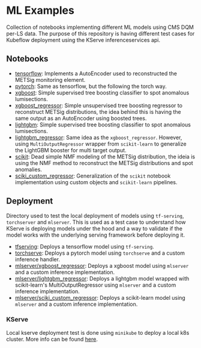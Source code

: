 # ML Examples

Collection of notebooks implementing different ML models using CMS DQM per-LS data. The purpose of this repository is having different test cases for Kubeflow deployment using the KServe inferenceservices api.

## Notebooks

- [tensorflow](./notebooks/tensorflow.ipynb): Implements a AutoEncoder used to reconstructed the METSig monitoring element.
- [pytorch](./notebooks/pytorch.ipynb): Same as tensorflow, but the following the torch way.
- [xgboost](./notebooks/xgboost.ipynb): Simple supervised tree boosting classifier to spot anomalous lumisections.
- [xgboost_regressor](./notebooks/xgboost_regressor.ipynb): Simple unsupervised tree boosting regressor to reconstruct METSig distributions, the idea behind this is having the same output as an AutoEncoder using boosted trees.
- [lightgbm](./notebooks/lightgbm.ipynb): Simple supervised tree boosting classifier to spot anomalous lumisections.
- [lightgbm_regressor](./notebooks/lightgbm_regressor.ipynb): Same idea as the `xgboost_regressor`. However, using `MultiOutputRegressor` wrapper from `scikit-learn` to generalize the LightGBM booster for multi target output.
- [scikit](./notebooks/scikit.ipynb): Dead simple NMF modeling of the METSig distribution, the ideia is using the NMF method to reconstruct the METSig distributions and spot anomalies.
- [sciki_custom_regressor](./notebooks/scikit_custom_regressor.ipynb): Generalization of the `scikit` notebook implementation using custom objects and `scikit-learn` pipelines.

## Deployment

Directory used to test the local deployment of models using `tf-serving`, `torchserver` and `mlserver`. This is used as a test case to understand how KServe is deploying models under the hood and a way to validate if the model works with the underlying serving framework before deploying it.

- [tfserving](./deployment/tfserving/): Deploys a tensorflow model using `tf-serving`.
- [torchserve](./deployment/torchserve/): Deploys a pytorch model using `torchserve` and a custom inference handler.
- [mlserver/xgboost_regressor](./deployment/mlserver/xgboost_regressor/): Deploys a xgboost model using `mlserver` and a custom inference implementation.
- [mlserver/lightgbm_regressor](./deployment/mlserver/lightgbm_regressor/): Deploys a lightgbm model wrapped with scikit-learn's MultiOutputRegressor using `mlserver` and a custom inference implementation.
- [mlserver/sciki_custom_regressor](./deployment/mlserver/scikit_custom_regressor/): Deploys a scikit-learn model using `mlserver` and a custom inference implementation.

### KServe

Local kserve deployment test is done using `minikube` to deploy a local k8s cluster. More info can be found [here](./deployment/kserve/).